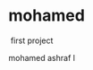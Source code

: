 <html>

  <h1>
    mohamed
  </h1>

<img scr = "imog">
  
  <head>
  <titel>
         first project  
  </titel>
</head>
<p>
  mohamed ashraf l
</p>
  
</html>
